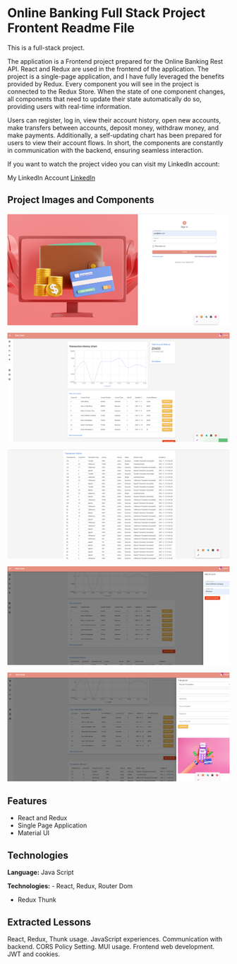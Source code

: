 
# Online Banking Full Stack Project Frontent Readme File

This is a full-stack project. 


The application is a Frontend project prepared for the Online Banking Rest API. React and Redux are used in the frontend of the application. The project is a single-page application, and I have fully leveraged the benefits provided by Redux. Every component you will see in the project is connected to the Redux Store. When the state of one component changes, all components that need to update their state automatically do so, providing users with real-time information.

Users can register, log in, view their account history, open new accounts, make transfers between accounts, deposit money, withdraw money, and make payments. Additionally, a self-updating chart has been prepared for users to view their account flows. In short, the components are constantly in communication with the backend, ensuring seamless interaction.

If you want to watch the project video you can visit my LinkedIn account:

My LinkedIn Account [LinkedIn]( https://www.linkedin.com/in/krishna-goel-a29bb224a/)










## Project Images and Components

![Uygulama Ekran Görüntüsü](loginPage.png)

![Uygulama Ekran Görüntüsü](ProjecPage1.png)

![Uygulama Ekran Görüntüsü](ProjectPage2.png)

![Uygulama Ekran Görüntüsü](ProjectPage3.png)

![Uygulama Ekran Görüntüsü](ProjectPage5.png)


  
## Features

- React and Redux
- Single Page Application
- Material UI


  

  
## Technologies

**Language:** Java Script 

**Technologies:** - React, Redux, Router Dom
- Redux Thunk
  





  
## Extracted Lessons

React, Redux, Thunk usage. JavaScript experiences. Communication with backend. CORS Policy Setting. MUI usage. Frontend web development. JWT and cookies.
  

  
